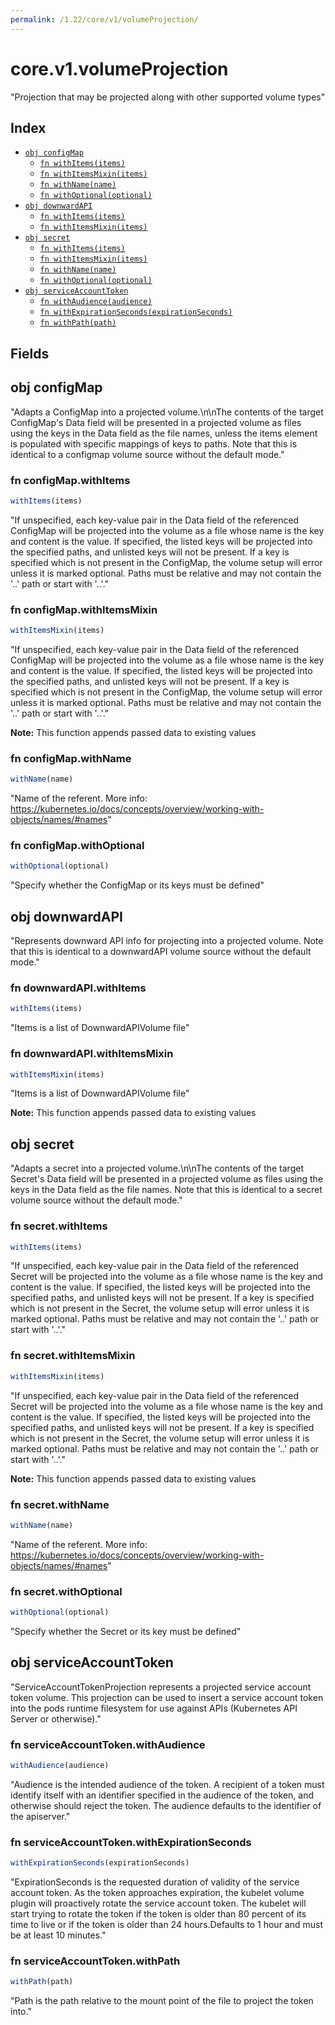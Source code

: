 ```yaml
---
permalink: /1.22/core/v1/volumeProjection/
---
```


# core.v1.volumeProjection

"Projection that may be projected along with other supported volume types"

## Index

* [`obj configMap`](#obj-configmap)
  * [`fn withItems(items)`](#fn-configmapwithitems)
  * [`fn withItemsMixin(items)`](#fn-configmapwithitemsmixin)
  * [`fn withName(name)`](#fn-configmapwithname)
  * [`fn withOptional(optional)`](#fn-configmapwithoptional)
* [`obj downwardAPI`](#obj-downwardapi)
  * [`fn withItems(items)`](#fn-downwardapiwithitems)
  * [`fn withItemsMixin(items)`](#fn-downwardapiwithitemsmixin)
* [`obj secret`](#obj-secret)
  * [`fn withItems(items)`](#fn-secretwithitems)
  * [`fn withItemsMixin(items)`](#fn-secretwithitemsmixin)
  * [`fn withName(name)`](#fn-secretwithname)
  * [`fn withOptional(optional)`](#fn-secretwithoptional)
* [`obj serviceAccountToken`](#obj-serviceaccounttoken)
  * [`fn withAudience(audience)`](#fn-serviceaccounttokenwithaudience)
  * [`fn withExpirationSeconds(expirationSeconds)`](#fn-serviceaccounttokenwithexpirationseconds)
  * [`fn withPath(path)`](#fn-serviceaccounttokenwithpath)

## Fields

## obj configMap

"Adapts a ConfigMap into a projected volume.\n\nThe contents of the target ConfigMap's Data field will be presented in a projected volume as files using the keys in the Data field as the file names, unless the items element is populated with specific mappings of keys to paths. Note that this is identical to a configmap volume source without the default mode."

### fn configMap.withItems

```ts
withItems(items)
```

"If unspecified, each key-value pair in the Data field of the referenced ConfigMap will be projected into the volume as a file whose name is the key and content is the value. If specified, the listed keys will be projected into the specified paths, and unlisted keys will not be present. If a key is specified which is not present in the ConfigMap, the volume setup will error unless it is marked optional. Paths must be relative and may not contain the '..' path or start with '..'."

### fn configMap.withItemsMixin

```ts
withItemsMixin(items)
```

"If unspecified, each key-value pair in the Data field of the referenced ConfigMap will be projected into the volume as a file whose name is the key and content is the value. If specified, the listed keys will be projected into the specified paths, and unlisted keys will not be present. If a key is specified which is not present in the ConfigMap, the volume setup will error unless it is marked optional. Paths must be relative and may not contain the '..' path or start with '..'."

**Note:** This function appends passed data to existing values

### fn configMap.withName

```ts
withName(name)
```

"Name of the referent. More info: https://kubernetes.io/docs/concepts/overview/working-with-objects/names/#names"

### fn configMap.withOptional

```ts
withOptional(optional)
```

"Specify whether the ConfigMap or its keys must be defined"

## obj downwardAPI

"Represents downward API info for projecting into a projected volume. Note that this is identical to a downwardAPI volume source without the default mode."

### fn downwardAPI.withItems

```ts
withItems(items)
```

"Items is a list of DownwardAPIVolume file"

### fn downwardAPI.withItemsMixin

```ts
withItemsMixin(items)
```

"Items is a list of DownwardAPIVolume file"

**Note:** This function appends passed data to existing values

## obj secret

"Adapts a secret into a projected volume.\n\nThe contents of the target Secret's Data field will be presented in a projected volume as files using the keys in the Data field as the file names. Note that this is identical to a secret volume source without the default mode."

### fn secret.withItems

```ts
withItems(items)
```

"If unspecified, each key-value pair in the Data field of the referenced Secret will be projected into the volume as a file whose name is the key and content is the value. If specified, the listed keys will be projected into the specified paths, and unlisted keys will not be present. If a key is specified which is not present in the Secret, the volume setup will error unless it is marked optional. Paths must be relative and may not contain the '..' path or start with '..'."

### fn secret.withItemsMixin

```ts
withItemsMixin(items)
```

"If unspecified, each key-value pair in the Data field of the referenced Secret will be projected into the volume as a file whose name is the key and content is the value. If specified, the listed keys will be projected into the specified paths, and unlisted keys will not be present. If a key is specified which is not present in the Secret, the volume setup will error unless it is marked optional. Paths must be relative and may not contain the '..' path or start with '..'."

**Note:** This function appends passed data to existing values

### fn secret.withName

```ts
withName(name)
```

"Name of the referent. More info: https://kubernetes.io/docs/concepts/overview/working-with-objects/names/#names"

### fn secret.withOptional

```ts
withOptional(optional)
```

"Specify whether the Secret or its key must be defined"

## obj serviceAccountToken

"ServiceAccountTokenProjection represents a projected service account token volume. This projection can be used to insert a service account token into the pods runtime filesystem for use against APIs (Kubernetes API Server or otherwise)."

### fn serviceAccountToken.withAudience

```ts
withAudience(audience)
```

"Audience is the intended audience of the token. A recipient of a token must identify itself with an identifier specified in the audience of the token, and otherwise should reject the token. The audience defaults to the identifier of the apiserver."

### fn serviceAccountToken.withExpirationSeconds

```ts
withExpirationSeconds(expirationSeconds)
```

"ExpirationSeconds is the requested duration of validity of the service account token. As the token approaches expiration, the kubelet volume plugin will proactively rotate the service account token. The kubelet will start trying to rotate the token if the token is older than 80 percent of its time to live or if the token is older than 24 hours.Defaults to 1 hour and must be at least 10 minutes."

### fn serviceAccountToken.withPath

```ts
withPath(path)
```

"Path is the path relative to the mount point of the file to project the token into."